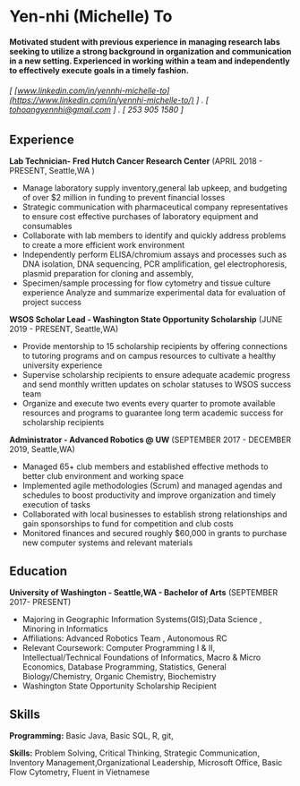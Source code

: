 Yen-nhi (Michelle) To
======

#### Motivated student with previous experience in managing research labs seeking to utilize a strong background in organization and communication in a new setting. Experienced in working within a team and independently to effectively execute goals in a timely fashion.  
###### [ [www.linkedin.com/in/yennhi-michelle-to](https://www.linkedin.com/in/yennhi-michelle-to/) ] . [ tohoangyennhi@gmail.com ] . [ 253 905 1580 ]

Experience
---------
**Lab Technician- Fred Hutch Cancer Research Center** (APRIL  2018 - PRESENT,  Seattle,WA )

- Manage laboratory supply inventory,general lab upkeep, and budgeting of over $2 million in funding to prevent financial losses
- Strategic communication with pharmaceutical company representatives to ensure cost effective  purchases of laboratory equipment and consumables
- Collaborate with lab members to identify and quickly address problems to create a more efficient work environment 
- Independently perform ELISA/chromium assays and processes such as  DNA isolation, DNA sequencing, PCR amplification, gel electrophoresis, plasmid preparation for cloning and assembly, 
- Specimen/sample processing for flow cytometry and tissue culture experience 
Analyze and summarize experimental data for evaluation of project success


**WSOS Scholar Lead - Washington State Opportunity Scholarship** (JUNE 2019 - PRESENT, Seattle,WA)

- Provide mentorship to 15 scholarship recipients by offering connections to tutoring programs and on campus resources to cultivate a healthy university experience
- Supervise scholarship recipients to ensure adequate academic progress and send monthly written updates on scholar statuses to WSOS success team
- Organize and execute two events every quarter to promote available resources and programs to guarantee long term academic success for scholarship recipients 

**Administrator - Advanced Robotics @ UW** (SEPTEMBER  2017 - DECEMBER 2019, Seattle,WA)

- Managed 65+ club members and established effective methods to better club environment and working space
- Implemented agile methodologies (Scrum) and managed  agendas and schedules to boost productivity and improve organization and timely execution of tasks
- Collaborated with local businesses to establish strong relationships and gain sponsorships to fund for competition and club costs
- Monitored finances and secured roughly $60,000 in grants to purchase new computer systems and relevant materials

Education
---------
**University of Washington - Seattle,WA  - Bachelor of Arts** (SEPTEMBER 2017- PRESENT)

- Majoring in Geographic Information Systems(GIS);Data Science , Minoring in Informatics  
- Affiliations: Advanced Robotics Team , Autonomous RC
- Relevant Coursework: Computer Programming I & II, Intellectual/Technical Foundations of  Informatics, Macro & Micro Economics, Database Programming,  Statistics,  General Biology/Chemistry, Organic Chemistry, Biochemistry
- Washington State Opportunity Scholarship Recipient


Skills
------
**Programming:**  Basic Java, Basic SQL, R, git,

**Skills:** Problem Solving, Critical Thinking, Strategic Communication, Inventory Management,Organizational Leadership, Microsoft Office, Basic Flow Cytometry, Fluent in Vietnamese


